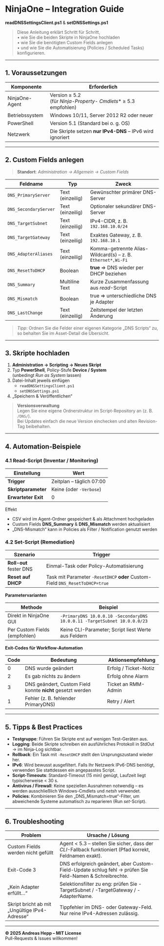 # NinjaOne – Integration Guide  

**readDNSSettingsClient.ps1** & **setDNSSettings.ps1**

> Diese Anleitung erklärt Schritt für Schritt,  
> • wie Sie die beiden Skripte in NinjaOne hochladen  
> • wie Sie die benötigten Custom Fields anlegen  
> • und wie Sie die Automatisierung (Policies / Scheduled Tasks) konfigurieren.

---

## 1. Voraussetzungen

| Komponente | Erforderlich |
|------------|--------------|
| NinjaOne-Agent | Version ≥ 5.2 <br>(für **Ninja-Property-* Cmdlets** ≥ 5.3 empfohlen) |
| Betriebssystem | Windows 10/11, Server 2012 R2 oder neuer |
| PowerShell     | Version 5.1 (Standard bei o. g. OS) |
| Netzwerk       | Die Skripte setzen **nur IPv4-DNS** – IPv6 wird ignoriert |

---

## 2. Custom Fields anlegen  

> **Standort**: *Administration → Allgemein → Custom Fields*  

| Feldname | Typ | Zweck |
|----------|-----|-------|
| `DNS_PrimaryServer`   | Text (einzeilig) | Gewünschter primärer DNS-Server |
| `DNS_SecondaryServer` | Text (einzeilig) | Optionaler sekundärer DNS-Server |
| `DNS_TargetSubnet`    | Text (einzeilig) | IPv4-CIDR, z. B. `192.168.10.0/24` |
| `DNS_TargetGateway`   | Text (einzeilig) | Exaktes Gateway, z. B. `192.168.10.1` |
| `DNS_AdapterAliases`  | Text (einzeilig) | Komma-getrennte Alias-Wildcard(s) – z. B. `Ethernet*,Wi-Fi` |
| `DNS_ResetToDHCP`     | Boolean          | **true** ⇒ DNS wieder per DHCP beziehen |
| `DNS_Summary`         | Multiline Text   | Kurze Zusammenfassung aus *read*-Script |
| `DNS_Mismatch`        | Boolean          | true ⇒ unterschiedliche DNS je Adapter |
| `DNS_LastChange`      | Text (einzeilig) | Zeitstempel der letzten Änderung |

> *Tipp*: Ordnen Sie die Felder einer eigenen Kategorie „DNS Scripts“ zu,  
> so behalten Sie im Asset-Detail die Übersicht.

---

## 3. Skripte hochladen

1. **Administration → Scripting → Neues Skript**
2. Typ **PowerShell**, Policy-Stufe **Device / System**  
   (unbedingt *Run as System* lassen)
3. Datei-Inhalt jeweils einfügen  
   * `readDNSSettingsClient.ps1`  
   * `setDNSSettings.ps1`
4. „Speichern & Veröffentlichen“

> **Versionsverwaltung**  
> Legen Sie eine eigene Ordnerstruktur im Script-Repository an (z. B. `/DNS/`).  
> Bei Updates einfach die neue Version einchecken und alten Revision-Tag beibehalten.

---

## 4. Automation-Beispiele

### 4.1 Read-Script (Inventar / Monitoring)

| Einstellung         | Wert |
|---------------------|------|
| **Trigger**         | Zeitplan – täglich 07:00 |
| **Skriptparameter** | Keine (oder `-Verbose`) |
| **Erwarteter Exit** | 0 |

Effekt  
* CSV wird im Agent-Ordner gespeichert & als Attachment hochgeladen  
* Custom Fields **DNS_Summary** & **DNS_Mismatch** werden aktualisiert  
* „DNS-Mismatch“ kann in Policies als Filter / Notification genutzt werden

### 4.2 Set-Script (Remediation)

| Szenario | Trigger |
|----------|---------|
| **Roll-out** fester DNS | Einmal-Task oder Policy-Automatisierung |
| **Reset auf DHCP**      | Task mit Parameter `-ResetDHCP` **oder** Custom-Field `DNS_ResetToDHCP=true` |

**Parametervarianten**

| Methode | Beispiel |
|---------|----------|
| Direkt in NinjaOne GUI | `-PrimaryDNS 10.0.0.10 -SecondaryDNS 10.0.0.11 -TargetSubnet 10.0.0.0/23` |
| Per Custom Fields (empfohlen) | Keine CLI-Parameter; Script liest Werte aus Feldern |

**Exit-Codes für Workflow-Automation**

| Code | Bedeutung | Aktionsempfehlung |
|------|-----------|-------------------|
| 0 | DNS wurde geändert | Erfolg / Ticket-Notiz |
| 2 | Es gab nichts zu ändern | Erfolg ohne Alarm |
| 3 | DNS geändert, Custom Field konnte **nicht** gesetzt werden | Ticket an RMM-Admin |
| 1 | Fehler (z. B. fehlender PrimaryDNS) | Retry / Alert |

---

## 5. Tipps & Best Practices

* **Testgruppe**: Führen Sie Skripte erst auf wenigen Test-Geräten aus.  
* **Logging**: Beide Skripte schreiben ein ausführliches Protokoll in StdOut → im Ninja-Log sichtbar.  
* **Rollback**: Ein Task mit `-ResetDHCP` stellt den Ursprungszustand wieder her.  
* **IPv6**: Wird bewusst ausgefiltert. Falls Ihr Netzwerk IPv6-DNS benötigt, verwenden Sie stattdessen ein angepasstes Script.  
* **Script-Timeouts**: Standard-Timeout (15 min) genügt, Laufzeit liegt typischerweise < 30 s.  
* **Antivirus / Firewall**: Keine speziellen Ausnahmen notwendig – es werden ausschließlich Windows-Cmdlets und *netsh* verwendet.  
* **Policies**: Kombinieren Sie den „DNS_Mismatch=true“-Filter, um abweichende Systeme automatisch zu reparieren (Run *set*-Script).

---

## 6. Troubleshooting

| Problem | Ursache / Lösung |
|---------|------------------|
| Custom Fields werden nicht gefüllt | Agent < 5.3 – stellen Sie sicher, dass der *CLI*-Fallback funktioniert (Pfad korrekt, Feldnamen exakt). |
| Exit-Code 3 | DNS erfolgreich geändert, aber Custom-Field-Update schlug fehl → prüfen Sie Feld-Namen & Schreibrechte. |
| „Kein Adapter erfüllt…“ | Selektionsfilter zu eng: prüfen Sie -TargetSubnet / -TargetGateway / -AdapterName. |
| Skript bricht ab mit „Ungültige IPv4-Adresse“ | Tippfehler im DNS- oder Gateway-Feld. Nur reine IPv4-Adressen zulässig. |

---

**© 2025 Andreas Hepp – MIT License**  
Pull-Requests & Issues willkommen!  
